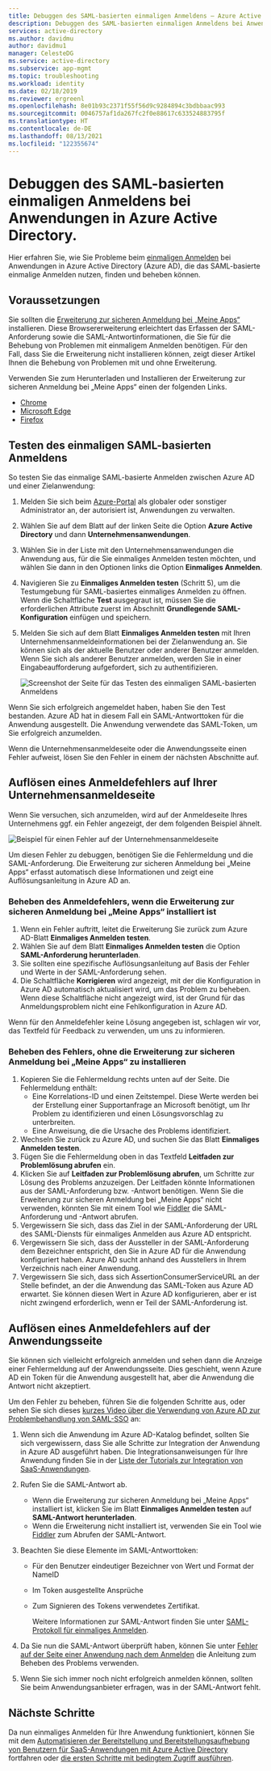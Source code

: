 ```yaml
---
title: Debuggen des SAML-basierten einmaligen Anmeldens – Azure Active Directory
description: Debuggen des SAML-basierten einmaligen Anmeldens bei Anwendungen in Azure Active Directory.
services: active-directory
ms.author: davidmu
author: davidmu1
manager: CelesteDG
ms.service: active-directory
ms.subservice: app-mgmt
ms.topic: troubleshooting
ms.workload: identity
ms.date: 02/18/2019
ms.reviewer: ergreenl
ms.openlocfilehash: 8e01b93c2371f55f56d9c9284894c3bdbbaac993
ms.sourcegitcommit: 0046757af1da267fc2f0e88617c633524883795f
ms.translationtype: HT
ms.contentlocale: de-DE
ms.lasthandoff: 08/13/2021
ms.locfileid: "122355674"
---
```

# <a name="debug-saml-based-single-sign-on-to-applications-in-azure-active-directory"></a>Debuggen des SAML-basierten einmaligen Anmeldens bei Anwendungen in Azure Active Directory.

Hier erfahren Sie, wie Sie Probleme beim [einmaligen Anmelden](what-is-single-sign-on.md) bei Anwendungen in Azure Active Directory (Azure AD), die das SAML-basierte einmalige Anmelden nutzen, finden und beheben können.

## <a name="before-you-begin"></a>Voraussetzungen

Sie sollten die [Erweiterung zur sicheren Anmeldung bei „Meine Apps“](../user-help/my-apps-portal-end-user-troubleshoot.md#im-having-trouble-installing-the-my-apps-secure-sign-in-extension) installieren. Diese Browsererweiterung erleichtert das Erfassen der SAML-Anforderung sowie die SAML-Antwortinformationen, die Sie für die Behebung von Problemen mit einmaligem Anmelden benötigen. Für den Fall, dass Sie die Erweiterung nicht installieren können, zeigt dieser Artikel Ihnen die Behebung von Problemen mit und ohne Erweiterung.

Verwenden Sie zum Herunterladen und Installieren der Erweiterung zur sicheren Anmeldung bei „Meine Apps“ einen der folgenden Links.

- [Chrome](https://go.microsoft.com/fwlink/?linkid=866367)
- [Microsoft Edge](https://go.microsoft.com/fwlink/?linkid=845176)
- [Firefox](https://go.microsoft.com/fwlink/?linkid=866366)

## <a name="test-saml-based-single-sign-on"></a>Testen des einmaligen SAML-basierten Anmeldens

So testen Sie das einmalige SAML-basierte Anmelden zwischen Azure AD und einer Zielanwendung:

1. Melden Sie sich beim [Azure-Portal](https://portal.azure.com) als globaler oder sonstiger Administrator an, der autorisiert ist, Anwendungen zu verwalten.
1. Wählen Sie auf dem Blatt auf der linken Seite die Option **Azure Active Directory** und dann **Unternehmensanwendungen**.
1. Wählen Sie in der Liste mit den Unternehmensanwendungen die Anwendung aus, für die Sie einmaliges Anmelden testen möchten, und wählen Sie dann in den Optionen links die Option **Einmaliges Anmelden**.
1. Navigieren Sie zu **Einmaliges Anmelden testen** (Schritt 5), um die Testumgebung für SAML-basiertes einmaliges Anmelden zu öffnen. Wenn die Schaltfläche **Test** ausgegraut ist, müssen Sie die erforderlichen Attribute zuerst im Abschnitt **Grundlegende SAML-Konfiguration** einfügen und speichern.
1. Melden Sie sich auf dem Blatt **Einmaliges Anmelden testen** mit Ihren Unternehmensanmeldeinformationen bei der Zielanwendung an. Sie können sich als der aktuelle Benutzer oder anderer Benutzer anmelden. Wenn Sie sich als anderer Benutzer anmelden, werden Sie in einer Eingabeaufforderung aufgefordert, sich zu authentifizieren.

    ![Screenshot der Seite für das Testen des einmaligen SAML-basierten Anmeldens](./media/debug-saml-sso-issues/test-single-sign-on.png)

Wenn Sie sich erfolgreich angemeldet haben, haben Sie den Test bestanden. Azure AD hat in diesem Fall ein SAML-Antworttoken für die Anwendung ausgestellt. Die Anwendung verwendete das SAML-Token, um Sie erfolgreich anzumelden.

Wenn die Unternehmensanmeldeseite oder die Anwendungsseite einen Fehler aufweist, lösen Sie den Fehler in einem der nächsten Abschnitte auf.

## <a name="resolve-a-sign-in-error-on-your-company-sign-in-page"></a>Auflösen eines Anmeldefehlers auf Ihrer Unternehmensanmeldeseite

Wenn Sie versuchen, sich anzumelden, wird auf der Anmeldeseite Ihres Unternehmens ggf. ein Fehler angezeigt, der dem folgenden Beispiel ähnelt.

![Beispiel für einen Fehler auf der Unternehmensanmeldeseite](./media/debug-saml-sso-issues/error.png)

Um diesen Fehler zu debuggen, benötigen Sie die Fehlermeldung und die SAML-Anforderung. Die Erweiterung zur sicheren Anmeldung bei „Meine Apps“ erfasst automatisch diese Informationen und zeigt eine Auflösungsanleitung in Azure AD an.

### <a name="to-resolve-the-sign-in-error-with-the-my-apps-secure-sign-in-extension-installed"></a>Beheben des Anmeldefehlers, wenn die Erweiterung zur sicheren Anmeldung bei „Meine Apps“ installiert ist

1. Wenn ein Fehler auftritt, leitet die Erweiterung Sie zurück zum Azure AD-Blatt **Einmaliges Anmelden testen**.
1. Wählen Sie auf dem Blatt **Einmaliges Anmelden testen** die Option **SAML-Anforderung herunterladen**.
1. Sie sollten eine spezifische Auflösungsanleitung auf Basis der Fehler und Werte in der SAML-Anforderung sehen.
1. Die Schaltfläche **Korrigieren** wird angezeigt, mit der die Konfiguration in Azure AD automatisch aktualisiert wird, um das Problem zu beheben. Wenn diese Schaltfläche nicht angezeigt wird, ist der Grund für das Anmeldungsproblem nicht eine Fehlkonfiguration in Azure AD.

Wenn für den Anmeldefehler keine Lösung angegeben ist, schlagen wir vor, das Textfeld für Feedback zu verwenden, um uns zu informieren.

### <a name="to-resolve-the-error-without-installing-the-my-apps-secure-sign-in-extension"></a>Beheben des Fehlers, ohne die Erweiterung zur sicheren Anmeldung bei „Meine Apps“ zu installieren

1. Kopieren Sie die Fehlermeldung rechts unten auf der Seite. Die Fehlermeldung enthält:
    - Eine Korrelations-ID und einen Zeitstempel. Diese Werte werden bei der Erstellung einer Supportanfrage an Microsoft benötigt, um Ihr Problem zu identifizieren und einen Lösungsvorschlag zu unterbreiten.
    - Eine Anweisung, die die Ursache des Problems identifiziert.
1. Wechseln Sie zurück zu Azure AD, und suchen Sie das Blatt **Einmaliges Anmelden testen**.
1. Fügen Sie die Fehlermeldung oben in das Textfeld **Leitfaden zur Problemlösung abrufen** ein.
1. Klicken Sie auf **Leitfaden zur Problemlösung abrufen**, um Schritte zur Lösung des Problems anzuzeigen. Der Leitfaden könnte Informationen aus der SAML-Anforderung bzw. -Antwort benötigen. Wenn Sie die Erweiterung zur sicheren Anmeldung bei „Meine Apps“ nicht verwenden, könnten Sie mit einem Tool wie [Fiddler](https://www.telerik.com/fiddler) die SAML-Anforderung und -Antwort abrufen.
1. Vergewissern Sie sich, dass das Ziel in der SAML-Anforderung der URL des SAML-Diensts für einmaliges Anmelden aus Azure AD entspricht.
1. Vergewissern Sie sich, dass der Aussteller in der SAML-Anforderung dem Bezeichner entspricht, den Sie in Azure AD für die Anwendung konfiguriert haben. Azure AD sucht anhand des Ausstellers in Ihrem Verzeichnis nach einer Anwendung.
1. Vergewissern Sie sich, dass sich AssertionConsumerServiceURL an der Stelle befindet, an der die Anwendung das SAML-Token aus Azure AD erwartet. Sie können diesen Wert in Azure AD konfigurieren, aber er ist nicht zwingend erforderlich, wenn er Teil der SAML-Anforderung ist.

## <a name="resolve-a-sign-in-error-on-the-application-page"></a>Auflösen eines Anmeldefehlers auf der Anwendungsseite

Sie können sich vielleicht erfolgreich anmelden und sehen dann die Anzeige einer Fehlermeldung auf der Anwendungsseite. Dies geschieht, wenn Azure AD ein Token für die Anwendung ausgestellt hat, aber die Anwendung die Antwort nicht akzeptiert.

Um den Fehler zu beheben, führen Sie die folgenden Schritte aus, oder sehen Sie sich dieses [kurzes Video über die Verwendung von Azure AD zur Problembehandlung von SAML-SSO](https://www.youtube.com/watch?v=poQCJK0WPUk&list=PLLasX02E8BPBm1xNMRdvP6GtA6otQUqp0&index=8) an:

1. Wenn sich die Anwendung im Azure AD-Katalog befindet, sollten Sie sich vergewissern, dass Sie alle Schritte zur Integration der Anwendung in Azure AD ausgeführt haben. Die Integrationsanweisungen für Ihre Anwendung finden Sie in der [Liste der Tutorials zur Integration von SaaS-Anwendungen](../saas-apps/tutorial-list.md).
1. Rufen Sie die SAML-Antwort ab.
    - Wenn die Erweiterung zur sicheren Anmeldung bei „Meine Apps“ installiert ist, klicken Sie im Blatt **Einmaliges Anmelden testen** auf **SAML-Antwort herunterladen**.
    - Wenn die Erweiterung nicht installiert ist, verwenden Sie ein Tool wie [Fiddler](https://www.telerik.com/fiddler) zum Abrufen der SAML-Antwort.
1. Beachten Sie diese Elemente im SAML-Antworttoken:
   - Für den Benutzer eindeutiger Bezeichner von Wert und Format der NameID
   - Im Token ausgestellte Ansprüche
   - Zum Signieren des Tokens verwendetes Zertifikat.

     Weitere Informationen zur SAML-Antwort finden Sie unter [SAML-Protokoll für einmaliges Anmelden](../develop/single-sign-on-saml-protocol.md?toc=/azure/active-directory/azuread-dev/toc.json&bc=/azure/active-directory/azuread-dev/breadcrumb/toc.json).

1. Da Sie nun die SAML-Antwort überprüft haben, können Sie unter [Fehler auf der Seite einer Anwendung nach dem Anmelden](application-sign-in-problem-application-error.md) die Anleitung zum Beheben des Problems verwenden.
1. Wenn Sie sich immer noch nicht erfolgreich anmelden können, sollten Sie beim Anwendungsanbieter erfragen, was in der SAML-Antwort fehlt.

## <a name="next-steps"></a>Nächste Schritte

Da nun einmaliges Anmelden für Ihre Anwendung funktioniert, können Sie mit dem [Automatisieren der Bereitstellung und Bereitstellungsaufhebung von Benutzern für SaaS-Anwendungen mit Azure Active Directory](../app-provisioning/user-provisioning.md) fortfahren oder [die ersten Schritte mit bedingtem Zugriff ausführen](../conditional-access/app-based-conditional-access.md).
